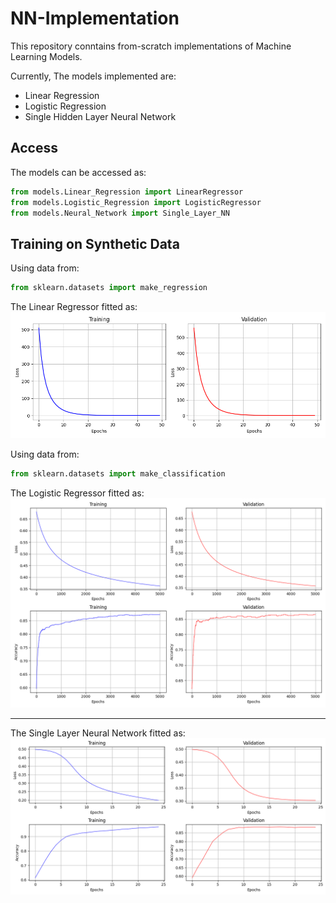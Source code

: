 # NN-Implementation

This repository conntains from-scratch implementations of Machine Learning Models.

Currently, The models implemented are:
- Linear Regression
- Logistic Regression
- Single Hidden Layer Neural Network

## Access
The models can be accessed as:

```python
from models.Linear_Regression import LinearRegressor
from models.Logistic_Regression import LogisticRegressor
from models.Neural_Network import Single_Layer_NN
```

## Training on Synthetic Data
Using data from:
```python
from sklearn.datasets import make_regression
```
The Linear Regressor fitted as:
![Plot 1](images/Linear_Regression_Performance.png)

Using data from:
```python
from sklearn.datasets import make_classification
```

The Logistic Regressor fitted as:
![Plot 2](images/Logistic_Regressor_Performance.png)

---

The Single Layer Neural Network fitted as:
![Plot 3](images/Single_Layer_NN_Performance.png)






